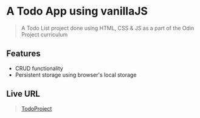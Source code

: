 # A Todo App using vanillaJS

> A Todo List project done using HTML, CSS & JS as a part of the Odin Project curriculum

## Features

- CRUD functionality
- Persistent storage using browser's local storage

<!-- ## Demo
![projectDemo](https://media.giphy.com/media/SyX935IMvv353KcgGz/giphy.gif)
 -->

## Live URL

> [TodoProject](https://nashitshayan.github.io/todo-list/)
